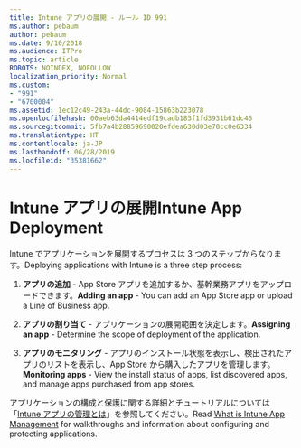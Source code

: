 ```yaml
---
title: Intune アプリの展開 - ルール ID 991
ms.author: pebaum
author: pebaum
ms.date: 9/10/2018
ms.audience: ITPro
ms.topic: article
ROBOTS: NOINDEX, NOFOLLOW
localization_priority: Normal
ms.custom:
- "991"
- "6700004"
ms.assetid: 1ec12c49-243a-44dc-9084-15863b223078
ms.openlocfilehash: 00aeb63da4414edf19cadb183f1fd3931b61dc46
ms.sourcegitcommit: 5fb7a4b28859690020efdea630d03e70cc0e6334
ms.translationtype: HT
ms.contentlocale: ja-JP
ms.lasthandoff: 06/28/2019
ms.locfileid: "35381662"
---
```

# <a name="intune-app-deployment"></a><span data-ttu-id="41d6a-102">Intune アプリの展開</span><span class="sxs-lookup"><span data-stu-id="41d6a-102">Intune App Deployment</span></span>

<span data-ttu-id="41d6a-103">Intune でアプリケーションを展開するプロセスは 3 つのステップからなります。</span><span class="sxs-lookup"><span data-stu-id="41d6a-103">Deploying applications with Intune is a three step process:</span></span>
  
1. <span data-ttu-id="41d6a-104">**アプリの追加** - App Store アプリを追加するか、基幹業務アプリをアップロードできます。</span><span class="sxs-lookup"><span data-stu-id="41d6a-104">**Adding an app** - You can add an App Store app or upload a Line of Business app.</span></span>

2. <span data-ttu-id="41d6a-105">**アプリの割り当て** - アプリケーションの展開範囲を決定します。</span><span class="sxs-lookup"><span data-stu-id="41d6a-105">**Assigning an app** - Determine the scope of deployment of the application.</span></span>

3. <span data-ttu-id="41d6a-106">**アプリのモニタリング** - アプリのインストール状態を表示し、検出されたアプリのリストを表示し、App Store から購入したアプリを管理します。</span><span class="sxs-lookup"><span data-stu-id="41d6a-106">**Monitoring apps** - View the install status of apps, list discovered apps, and manage apps purchased from app stores.</span></span>

<span data-ttu-id="41d6a-107">アプリケーションの構成と保護に関する詳細とチュートリアルについては「[Intune アプリの管理とは](https://docs.microsoft.com/intune/app-management)」を参照してください。</span><span class="sxs-lookup"><span data-stu-id="41d6a-107">Read [What is Intune App Management](https://docs.microsoft.com/intune/app-management) for walkthroughs and information about configuring and protecting applications.</span></span>
  